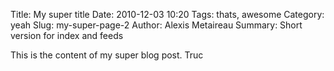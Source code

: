 Title: My super title
Date: 2010-12-03 10:20
Tags: thats, awesome
Category: yeah
Slug: my-super-page-2
Author: Alexis Metaireau
Summary: Short version for index and feeds

This is the content of my super blog post. Truc
